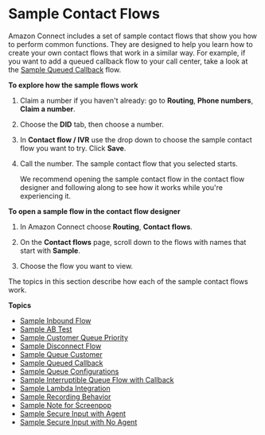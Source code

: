 # Sample Contact Flows<a name="contact-flow-samples"></a>

Amazon Connect includes a set of sample contact flows that show you how to perform common functions\. They are designed to help you learn how to create your own contact flows that work in a similar way\. For example, if you want to add a queued callback flow to your call center, take a look at the [Sample Queued Callback](sample-queued-callback.md) flow\.

**To explore how the sample flows work**

1. Claim a number if you haven't already: go to **Routing**, **Phone numbers**, **Claim a number**\.

1. Choose the **DID** tab, then choose a number\.

1. In **Contact flow / IVR** use the drop down to choose the sample contact flow you want to try\. Click **Save**\.

1. Call the number\. The sample contact flow that you selected starts\. 

   We recommend opening the sample contact flow in the contact flow designer and following along to see how it works while you're experiencing it\.

**To open a sample flow in the contact flow designer**

1. In Amazon Connect choose **Routing**, **Contact flows**\. 

1. On the **Contact flows** page, scroll down to the flows with names that start with **Sample**\. 

1. Choose the flow you want to view\.

The topics in this section describe how each of the sample contact flows work\.

**Topics**
+ [Sample Inbound Flow](sample-inbound-flow.md)
+ [Sample AB Test](sample-ab-test.md)
+ [Sample Customer Queue Priority](sample-customer-queue-priority.md)
+ [Sample Disconnect Flow](sample-disconnect.md)
+ [Sample Queue Customer](sample-queue-customer.md)
+ [Sample Queued Callback](sample-queued-callback.md)
+ [Sample Queue Configurations](sample-queue-configurations.md)
+ [Sample Interruptible Queue Flow with Callback](sample-interruptible-queue.md)
+ [Sample Lambda Integration](sample-lambda-integration.md)
+ [Sample Recording Behavior](sample-recording-behavior.md)
+ [Sample Note for Screenpop](sample-note-for-screenpop.md)
+ [Sample Secure Input with Agent](sample-secure-input-with-agent.md)
+ [Sample Secure Input with No Agent](sample-secure-input-with-noagent.md)